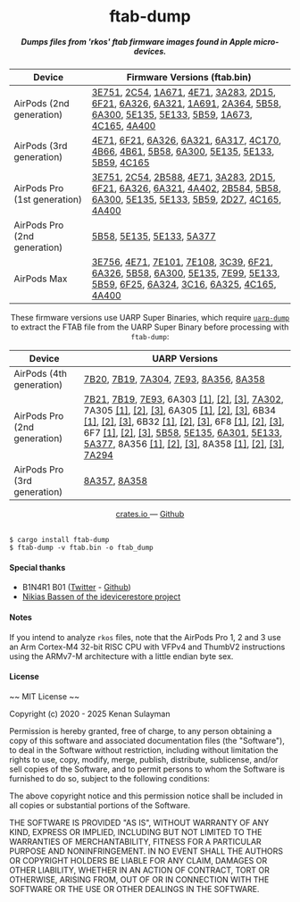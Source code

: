 <h1 align="center">ftab-dump</h1>

<h5 align="center">Dumps files from 'rkos' ftab firmware images found in Apple micro-devices.</h5>
<div align="center">

| Device | Firmware Versions (ftab.bin) |
|--------|------------------------------|
| AirPods (2nd generation) | [3E751](https://updates.cdn-apple.com/2021/patches/001-88683/A56F744D-64F1-4532-BB2F-C7C46AB33988/com_apple_MobileAsset_MobileAccessoryUpdate_A2032_EA/0fefad05a0683978ed5277562b5379d3299e61af.zip), [2C54](https://updates.cdn-apple.com/2019/ios/061-39223-20191122-326121BA-1D5F-11EA-B111-57B1BFD3063E/com_apple_MobileAsset_MobileAccessoryUpdate_A2032_EA/91508fdef7301fb00bcc5d8bd5c4ec8fc35bbb26.zip), [1A671](https://updates.cdn-apple.com/2019/ios/091-88708-2019325-A41C8D46-4CD9-11E9-9FF8-2CC4600891CB/com_apple_MobileAsset_MobileAccessoryUpdate_A2032_EA/8d812a60be4900f877aaf099fa61ed8d930e6037.zip), [4E71](https://updates.cdn-apple.com/2022/patches/002-89306/2B8968E8-5FC8-4AC6-A679-F812C0AAE27E/com_apple_MobileAsset_MobileAccessoryUpdate_A2032_EA/bf2639e954c6ae60df27e29754415729c0ff7292.zip), [3A283](https://updates.cdn-apple.com/2020/patches/061-97496/A9A52576-ACA6-4783-9C61-5778C41704C9/com_apple_MobileAsset_MobileAccessoryUpdate_A2032_EA/f6dad1df30812ee08eb0d7bccbef92d92cfe9d45.zip), [2D15](https://updates.cdn-apple.com/2020/ios/061-69739-20200507-396BD196-90B7-11EA-BBAE-416587ED7A2F/com_apple_MobileAsset_MobileAccessoryUpdate_A2032_EA/cef34b10d36715a6c1f184c2585092ca6841ff34.zip), [6F21](https://updates.cdn-apple.com/2024/patches/072-08221/12EDB45C-44EF-47FA-BD8D-8711E7189923/com_apple_MobileAsset_MobileAccessoryUpdate_A2032_EA/5159cb69f972e6ca74802b5bd8c4460e13eb3e79.zip), [6A326](https://updates.cdn-apple.com/2024/patches/052-35615/43870D85-C518-4636-84B1-39994ADBE22E/com_apple_MobileAsset_MobileAccessoryUpdate_A2032_EA/d5eeeaa57de1d6803b2df30ab5192b853f6a11d4.zip), [6A321](https://updates.cdn-apple.com/2024/patches/052-19158/8C219729-8E9A-463B-BCAB-94CCE69AB343/com_apple_MobileAsset_MobileAccessoryUpdate_A2032_EA/91d13f61a751203718629480b31bf7a1ceea4435.zip), [1A691](https://updates.cdn-apple.com/2019/ios/041-67747-20190814-D4511A06-BE29-11E9-8CC3-6E5DA66250FD/com_apple_MobileAsset_MobileAccessoryUpdate_A2032_EA/9369cf02d47c0c82b4e142815fe6cf0faa04368c.zip), [2A364](https://updates.cdn-apple.com/2019/ios/091-88709-20190903-2F78C0F8-D34E-11E9-98DC-AE1F72111DF7/com_apple_MobileAsset_MobileAccessoryUpdate_A2032_EA/dbfe28dc3d845764fe4662cf5043c6f589791cef.zip), [5B58](https://updates.cdn-apple.com/2022/patches/012-38027/FC25F062-E5AE-454B-A461-AD900C120B3A/com_apple_MobileAsset_MobileAccessoryUpdate_A2032_EA/cfc77aa9222d40dea43c69f17198d04e8e22b6f7.zip), [6A300](https://updates.cdn-apple.com/2023/patches/012-08982/2EA752C8-81C7-4E8D-8FF1-803F67FF1E48/com_apple_MobileAsset_MobileAccessoryUpdate_A2032_EA/8aa47572d373c1438316fa4d7de7a0611aca52af.zip), [5E135](https://updates.cdn-apple.com/2023/patches/032-78345/A72258A0-D729-4373-B3B1-870A5465DBD0/com_apple_MobileAsset_MobileAccessoryUpdate_A2032_EA/3a2bd22b8cbb1dfec78f83f4ca496942d45e664e.zip), [5E133](https://updates.cdn-apple.com/2023/patches/012-38052/289D7AD5-A13C-4159-880B-2318B7EAC900/com_apple_MobileAsset_MobileAccessoryUpdate_A2032_EA/b5ec4863450d95404535cc21bb0b9de8047e0058.zip), [5B59](https://updates.cdn-apple.com/2023/patches/032-25529/EA855A8B-ACB0-4A1D-9D24-92363E9D5D5D/com_apple_MobileAsset_MobileAccessoryUpdate_A2032_EA/56e183e550d478ef93f6b0916c8a2e0440d04e54.zip), [1A673](https://updates.cdn-apple.com/2019/ios/041-55579-20190513-B92D15AA-72A1-11E9-B6B2-8ABA84025259/com_apple_MobileAsset_MobileAccessoryUpdate_A2032_EA/e57586006a0bb5e314d44fe3b45b6c262a50d5a9.zip), [4C165](https://updates.cdn-apple.com/2021/patches/071-82420/6649BAE5-690E-4872-A6BC-D53DBEA9B81B/com_apple_MobileAsset_MobileAccessoryUpdate_A2032_EA/06f0cc3df92ca95418796d74447cbf5e17b5b5e8.zip), [4A400](https://updates.cdn-apple.com/2021/patches/071-02226/F63A8A4E-F483-4B0A-81FC-87E76E2DFEFD/com_apple_MobileAsset_MobileAccessoryUpdate_A2032_EA/9fe44f1a2be9a7110e1ca98fa836145bf03382e8.zip) |
| AirPods (3rd generation) | [4E71](https://updates.cdn-apple.com/2022/patches/002-89305/3C0CBDE6-87B6-4347-A3E0-91355D47B39F/com_apple_MobileAsset_MobileAccessoryUpdate_A2564_EA/498350305ede1c0bf14e99c6737cec03d2fad6c7.zip), [6F21](https://updates.cdn-apple.com/2024/patches/072-08222/7D3818CA-667A-4CB0-892D-8067E53994A9/com_apple_MobileAsset_MobileAccessoryUpdate_A2564_EA/a7fca2b0f36a54a15ae9500afff9fd2401ee9a2c.zip), [6A326](https://updates.cdn-apple.com/2024/patches/052-35617/09DDC509-81AF-4D67-906A-0700A05C5F79/com_apple_MobileAsset_MobileAccessoryUpdate_A2564_EA/234b837c77f964eb1544885b922490af2d6fb581.zip), [6A321](https://updates.cdn-apple.com/2024/patches/052-26971/4F8823C0-21C9-4AF0-8C35-F234B97C1D3E/com_apple_MobileAsset_MobileAccessoryUpdate_A2564_EA/677456b8ad49925c360befd194264c8bdcefe060.zip), [6A317](https://updates.cdn-apple.com/2023/patches/052-19159/CB62B683-67C1-445B-AC0F-67426FBEFEA5/com_apple_MobileAsset_MobileAccessoryUpdate_A2564_EA/112901e95c634e251ba86cd466893948f48da793.zip), [4C170](https://updates.cdn-apple.com/2022/patches/002-41699/F94F6FFD-51D8-4567-A479-B097415B7C6D/com_apple_MobileAsset_MobileAccessoryUpdate_A2564_EA/0d359413fc06bb3f3cae7214560d4a0edd3b9dd0.zip), [4B66](https://updates.cdn-apple.com/2021/patches/002-25045/8D2F2699-5943-4C32-9052-9B694E456361/com_apple_MobileAsset_MobileAccessoryUpdate_A2564_EA/c11620029afe6e73a0a1282f9296dc0b0f655555.zip), [4B61](https://updates.cdn-apple.com/2021/patches/002-17315/89F18298-AAE2-48E2-B231-AE5DABD95692/com_apple_MobileAsset_MobileAccessoryUpdate_A2564_EA/e8b9b93cc61d1c85926e3686b6c083317f70cb66.zip), [5B58](https://updates.cdn-apple.com/2022/patches/012-38041/1C79B72D-A6E8-4F41-B40C-C3F3402DDC70/com_apple_MobileAsset_MobileAccessoryUpdate_A2564_EA/396213702835f2b58a5512a056a56b649c2712a2.zip), [6A300](https://updates.cdn-apple.com/2023/patches/012-09000/FBC6B1D4-1F47-4826-9C7F-3AE4993A23FF/com_apple_MobileAsset_MobileAccessoryUpdate_A2564_EA/7c011cabd96b7328ad7f811c5ada1b4b08cff6fa.zip), [5E135](https://updates.cdn-apple.com/2023/patches/032-78348/F4B38F75-999B-4A6E-939F-E979AFB1BCEE/com_apple_MobileAsset_MobileAccessoryUpdate_A2564_EA/cc8ebbf286a3af95e9e6f8a5ed74d268c65bc21b.zip), [5E133](https://updates.cdn-apple.com/2023/patches/012-38067/B485FA1E-A68E-4A9A-8151-28388A641A77/com_apple_MobileAsset_MobileAccessoryUpdate_A2564_EA/434921ba4f15272b6b5cb7709c3626c2167ba40d.zip), [5B59](https://updates.cdn-apple.com/2023/patches/032-25522/FE9D609B-98E5-49EB-B06C-B32FBE4BCC31/com_apple_MobileAsset_MobileAccessoryUpdate_A2564_EA/a044ea3c5accca84bd9fcbc04bb7952e52d5ea01.zip), [4C165](https://updates.cdn-apple.com/2021/patches/071-82407/13C4E087-6A83-46D8-B179-D56B65E40228/com_apple_MobileAsset_MobileAccessoryUpdate_A2564_EA/f055a5e4f3341b3f361016256341047405b011bd.zip) |
| AirPods Pro (1st generation) | [3E751](https://updates.cdn-apple.com/2021/patches/001-88685/F4F290C8-7697-4ED2-8749-A35588C2A13E/com_apple_MobileAsset_MobileAccessoryUpdate_A2084_EA/35ad3b0d3876e85aee224a4461c47d96c53e5e5b.zip), [2C54](https://updates.cdn-apple.com/2019/ios/061-17995-20191122-32611896-1D5F-11EA-99EF-58B1BFD3063E/com_apple_MobileAsset_MobileAccessoryUpdate_A2084_EA/ab1219d66f2ece9208bc60999f53e8ca2ffb84d2.zip), [2B588](https://updates.cdn-apple.com/2019/ios/061-47906-20191105-BE7373BC-0598-11EA-9814-0EB29D0252EE/com_apple_MobileAsset_MobileAccessoryUpdate_A2084_EA/7f125bac43966133a96342d40a098006b0424c79.zip), [4E71](https://updates.cdn-apple.com/2022/patches/002-89303/8DCA2E0D-8822-42E5-8F89-3FD2D4B4A76B/com_apple_MobileAsset_MobileAccessoryUpdate_A2084_EA/8564afe1ccd87f42dc57df851ed6536c2c5f4d66.zip), [3A283](https://updates.cdn-apple.com/2020/patches/001-43440/BCEB69A8-1074-48E1-8FB9-6102AC4FE937/com_apple_MobileAsset_MobileAccessoryUpdate_A2084_EA/cc9847d7a89fffc28dc0eaae8178969cc05ea2b1.zip), [2D15](https://updates.cdn-apple.com/2020/ios/061-79881-20200424-F63CFC1E-8644-11EA-A290-29C96346D9A9/com_apple_MobileAsset_MobileAccessoryUpdate_A2084_EA/f4b1dd184b79c484c281b9d012c7968f84e1c0c0.zip), [6F21](https://updates.cdn-apple.com/2024/patches/072-08224/12321BD3-668A-47A7-A18D-D19702E75879/com_apple_MobileAsset_MobileAccessoryUpdate_A2084_EA/6b1b5d61616c37e877f016499253424bff4b018d.zip), [6A326](https://updates.cdn-apple.com/2024/patches/052-35616/2BC5B834-B942-450D-970B-CE184E1CDC63/com_apple_MobileAsset_MobileAccessoryUpdate_A2084_EA/efac7cade5ff07a2385dce18ff8e2fc0d3ca2e20.zip), [6A321](https://updates.cdn-apple.com/2024/patches/052-19160/1BFE7E3F-FFB2-45D1-9C20-1FAF65C1775F/com_apple_MobileAsset_MobileAccessoryUpdate_A2084_EA/ab93a9693f4ff1151b12a992f98cf3e4224a7bc1.zip), [4A402](https://updates.cdn-apple.com/2021/patches/002-31538/7F5A478F-22DB-405E-BF32-A963DF149802/com_apple_MobileAsset_MobileAccessoryUpdate_A2084_EA/6cd33634b26521cc24644fc2a1927f77ad8f064c.zip), [2B584](https://updates.cdn-apple.com/2019/ios/041-93508-20191024-0F153162-F6B1-11E9-8252-6716B62FDC30/com_apple_MobileAsset_MobileAccessoryUpdate_A2084_EA/0e748dbd91b1a7db373e9952dfe6c59d75c06f98.zip), [5B58](https://updates.cdn-apple.com/2022/patches/012-38024/DBC2CE87-0CEE-46A2-AD00-D811D977C91B/com_apple_MobileAsset_MobileAccessoryUpdate_A2084_EA/f585eca1ba3391fca74c54e33b0fd40b62828903.zip), [6A300](https://updates.cdn-apple.com/2023/patches/012-08993/B5E5FC26-4442-4AB9-854E-DC97B38377E9/com_apple_MobileAsset_MobileAccessoryUpdate_A2084_EA/b0e6e37a4b6d10618066c75f3770a424f66a6d5b.zip), [5E135](https://updates.cdn-apple.com/2023/patches/032-78347/67C1F3D9-D1BB-42E3-9EB3-35A76A6BF6C8/com_apple_MobileAsset_MobileAccessoryUpdate_A2084_EA/0069442314a5ccdcc4ffbee680de6d0738fe59ba.zip), [5E133](https://updates.cdn-apple.com/2023/patches/012-38045/DF320968-20B6-42E7-BDF9-995DDA7D2798/com_apple_MobileAsset_MobileAccessoryUpdate_A2084_EA/8faede6bdd1344624645f133f19c99ade8de3fac.zip), [5B59](https://updates.cdn-apple.com/2023/patches/032-25530/EF8A3E4C-E89F-424A-AFB2-2167AE231C47/com_apple_MobileAsset_MobileAccessoryUpdate_A2084_EA/6ca315edc8caa9cd90868d83261d2a41ac7071a0.zip), [2D27](https://updates.cdn-apple.com/2020/ios/001-08056-20200612-9F5FDB4C-B0FA-11EA-8FD8-7CEACBE405F0/com_apple_MobileAsset_MobileAccessoryUpdate_A2084_EA/bba37fcfbc4589c909964c2d7d1af6dbbefcbdc8.zip), [4C165](https://updates.cdn-apple.com/2021/patches/071-82415/F798398B-4926-48F1-8F10-BEC8CC1F86F1/com_apple_MobileAsset_MobileAccessoryUpdate_A2084_EA/3cb25a35613278761b0950660eebbb1bfb158a1c.zip), [4A400](https://updates.cdn-apple.com/2021/patches/071-02225/FB939F9C-D59B-426E-98A7-AC1436E77F52/com_apple_MobileAsset_MobileAccessoryUpdate_A2084_EA/a5a6d912b3f776330d6c949de2a1101e1c93bd1c.zip) |
| AirPods Pro (2nd generation) | [5B58](https://updates.cdn-apple.com/2022/patches/012-38029/545A8BBC-0803-40D8-9BED-41B39EA1371B/com_apple_MobileAsset_UARP_A2618/7d111c9c9bd29cb08701b0f09fc3415f7e852549.zip), [5E135](https://updates.cdn-apple.com/2023/patches/032-78346/BD93D402-BEEB-43E5-93E1-2747AEA71D6E/com_apple_MobileAsset_UARP_A2618/ccc4f6b32b9a0893ee6bdd8dda0aa1cec8f2c6fa.zip), [5E133](https://updates.cdn-apple.com/2023/patches/012-38049/5DF72410-4A9A-4518-A700-DCBA095AFB55/com_apple_MobileAsset_UARP_A2618/28b2ec4f755db4f4ce648dba824ff4c09c41aea4.zip), [5A377](https://updates.cdn-apple.com/2022/patches/012-71531/FFD0BEE7-6E26-45A2-9A2B-24045474A465/com_apple_MobileAsset_UARP_A2618/20988edec350d24e33ccd06b1dbc27f5d2fc3e23.zip) |
| AirPods Max | [3E756](https://updates.cdn-apple.com/2021/patches/001-88684/F9512C93-5DE3-468D-97E8-A474332CCD6A/com_apple_MobileAsset_MobileAccessoryUpdate_A2096_EA/001017a3d485feae5921b5c7fdb20625a4280431.zip), [4E71](https://updates.cdn-apple.com/2022/patches/002-89304/66D8B526-A54B-4B4D-B3E4-16AB67C4DCB1/com_apple_MobileAsset_MobileAccessoryUpdate_A2096_EA/4d1c4c0a49d60e5f53cb68936043584611142494.zip), [7E101](https://updates.cdn-apple.com/2025/patches/082-23134/89EBD8F5-A61D-46F4-AE8E-BF5639C30DD1/com_apple_MobileAsset_MobileAccessoryUpdate_A3184_EA/76d2ac7d72d48706f5adc296908c12348b2c2c74.zip), [7E108](https://updates.cdn-apple.com/2025/patches/082-35236/B7162F42-1B48-44F4-87EF-530E925DF46D/com_apple_MobileAsset_MobileAccessoryUpdate_A3184_EA/cbe913766810f0f85881b9ae04dadad9faec4887.zip), [3C39](https://updates.cdn-apple.com/2021/patches/071-08988/1BE620C3-CB5D-491A-93F0-A6D0D9D7B667/com_apple_MobileAsset_MobileAccessoryUpdate_A2096_EA/573dff0e173c3c7d38b06df4225007802e5d5c0e.zip), [6F21](https://updates.cdn-apple.com/2024/patches/072-08223/4DB8BACA-0057-47CE-86BF-36B31472B83E/com_apple_MobileAsset_MobileAccessoryUpdate_A2096_EA/a363be8ae46246f5f86ca15fecc64961c200687f.zip), [6A326](https://updates.cdn-apple.com/2024/patches/062-09878/4FCC6354-D029-403E-9121-3C43719BE2A2/com_apple_MobileAsset_MobileAccessoryUpdate_A2096_EA/27d49f4660f176bfb7c1790e811b24eaee8147d2.zip), [5B58](https://updates.cdn-apple.com/2022/patches/012-38030/FA6D0301-5849-4AF9-8C81-D9CBCB52733E/com_apple_MobileAsset_MobileAccessoryUpdate_A2096_EA/3dfd0f4a3f3de0e128d0e3f5459adf215fc9e0f1.zip), [6A300](https://updates.cdn-apple.com/2023/patches/012-08977/E7DAAA75-A186-4970-829A-88AA1DCC4E74/com_apple_MobileAsset_MobileAccessoryUpdate_A2096_EA/789e0091ce63617c0ffa704949e5af0ecb2104a9.zip), [5E135](https://updates.cdn-apple.com/2023/patches/032-78344/C5A9741B-D99F-4384-8446-EFCB39DA9FE2/com_apple_MobileAsset_MobileAccessoryUpdate_A2096_EA/c811a7c891abbdc14b6309f0fe4b662d05b53048.zip), [7E99](https://updates.cdn-apple.com/2025/patches/062-38859/602DE6E0-C620-4EBA-A91A-47A6A6D30EBF/com_apple_MobileAsset_MobileAccessoryUpdate_A3184-24E_EA/2e1b9b5ef74ca4b7a9fdbbfb8db66d224e555d24.zip), [5E133](https://updates.cdn-apple.com/2023/patches/012-38044/DA2AD144-7510-4D22-AD22-C093C2BFB66B/com_apple_MobileAsset_MobileAccessoryUpdate_A2096_EA/47d63d80581d357fc9d946258f099287d595565e.zip), [5B59](https://updates.cdn-apple.com/2023/patches/032-25526/1AC3CFFA-6BDD-400E-9CCE-65B191A70C83/com_apple_MobileAsset_MobileAccessoryUpdate_A2096_EA/a4dbf6064dc4d8d01f1a3a955888216b913b1852.zip), [6F25](https://updates.cdn-apple.com/2025/patches/072-38810/B3F9E44D-5D4F-4DC2-BB01-5F50AC89D5BD/com_apple_MobileAsset_MobileAccessoryUpdate_A2096_EA/3c73cf9dde60440233ed1b2cb2207c0912b13305.zip), [6A324](https://updates.cdn-apple.com/2024/patches/052-35614/0084A2E4-47D2-47B1-A72D-1E85B2F56FC2/com_apple_MobileAsset_MobileAccessoryUpdate_A2096_EA/f385782f34ad9b32f13347d861ebbc718a167f9f.zip), [3C16](https://updates.cdn-apple.com/2020/patches/001-59560/C6A5454F-FEF0-4451-A44B-6538D1D1AFA2/com_apple_MobileAsset_MobileAccessoryUpdate_A2096_EA/4f8f1d6c10bdc9406187aecaa14251539730c169.zip), [6A325](https://updates.cdn-apple.com/2024/patches/052-62577/C1849570-A7DC-406E-A2B9-7CF0CC047196/com_apple_MobileAsset_MobileAccessoryUpdate_A2096_EA/2e65b78d98d4ee872d7ec67cfbf9d5de046cd992.zip), [4C165](https://updates.cdn-apple.com/2021/patches/071-82414/7A6956A0-C255-4692-88D0-E45E0B40762F/com_apple_MobileAsset_MobileAccessoryUpdate_A2096_EA/f4cab9dee43c096b9495e770707eb031c65ee3ee.zip), [4A400](https://updates.cdn-apple.com/2021/patches/071-02227/693464F8-B6C5-4683-8E4C-880277144F50/com_apple_MobileAsset_MobileAccessoryUpdate_A2096_EA/6dde3af936f9072e82f0238b9c341b3421d8d4ee.zip) |

These firmware versions use UARP Super Binaries, which require [`uarp-dump`](https://github.com/19h/uarp-dump) to extract the FTAB file from the UARP Super Binary before processing with `ftab-dump`:

| Device | UARP Versions |
|--------|------------------------------|
| AirPods (4th generation) | [7B20](https://updates.cdn-apple.com/2024/patches/072-16838/DFEDEE97-16DD-44D2-8CA0-4B3697BADCE1/com_apple_MobileAsset_UARP_A3053/90325ce25e13e970b4696e2c18675c5259a95f9b.zip), [7B19](https://updates.cdn-apple.com/2024/patches/072-08285/B5B4FB92-5CCC-454B-926D-92AE7AE58A50/com_apple_MobileAsset_UARP_A3053/054d0345d91e98de16f900c13e79077f87110119.zip), [7A304](https://updates.cdn-apple.com/2024/patches/062-04060/431D70BF-3134-44B7-B21A-6902B086F1F3/com_apple_MobileAsset_UARP_A3053/14850d1c7959c69a94359cd3cc0f26e7f2757559.zip), [7E93](https://updates.cdn-apple.com/2025/patches/062-38853/7DC22506-1DAB-4EF1-9803-2E8A5D3AE6DA/com_apple_MobileAsset_UARP_A3053/d1dde9f57931c2096d59735e7bbab579641ff33d.zip), [8A356](https://updates.cdn-apple.com/2025/patches/093-35333/D5A52E6E-B2BD-44ED-AEA8-0E1197B51F4F/com_apple_MobileAsset_UARP_A3053/42cf150f05d60579be0a235de066bc4807e62971.zip), [8A358](https://updates.cdn-apple.com/2025/patches/093-62024/0AFA9112-B7E3-49D1-B859-71B53E22C403/com_apple_MobileAsset_UARP_A3053/fa5e20db7c5f011bbacd8c4fbf24551fadc6de1e.zip) |
| AirPods Pro (2nd generation) | [7B21](https://updates.cdn-apple.com/2024/patches/072-16840/5B726BDD-5A14-48D8-8A7B-F6932667E18C/com_apple_MobileAsset_UARP_A2618/bfb593778bdc7107a510e05c8dd5a51be5d403ac.zip), [7B19](https://updates.cdn-apple.com/2024/patches/072-08284/E4874A39-414A-4064-865F-5AFEFB25F420/com_apple_MobileAsset_UARP_A2618/b813be93038402568cd27108cde8f4489d7b717f.zip), [7E93](https://updates.cdn-apple.com/2025/patches/062-38860/9DD8EDFC-3B6A-4D5A-ADF3-F725A57A924B/com_apple_MobileAsset_UARP_A2618/6c835423a3ab5881f7720297882b464e7e75835b.zip), 6A303 [[1]](https://updates.cdn-apple.com/2023/patches/042-52160/6FB57DE8-1339-4779-BD49-E9DB70EC6301/com_apple_MobileAsset_UARP_A2618/f49b70922a6b92c2eae27e7e24a0d38ea77a7291.zip), [[2]](https://updates.cdn-apple.com/2023/patches/032-45739/A9662466-4535-440E-A085-421DFD850DC0/com_apple_MobileAsset_UARP_A3048/91244aa7e7d1c9acd400b49a5a1369902d6a68e6.zip), [[3]](https://updates.cdn-apple.com/2023/patches/032-45744/D405A568-8DAC-418C-8A9E-327500C48888/com_apple_MobileAsset_UARP_A2968/2bb341b8ee77fb3ec8ffc7aaef132df9d4072209.zip), [7A302](https://updates.cdn-apple.com/2024/patches/062-75480/BA7B8082-FE0A-4EEE-9584-9E76C23AAC97/com_apple_MobileAsset_UARP_A2618/d7213c3f14a72447a12b7cba9a4dd41f04cb573e.zip), 7A305 [[1]](https://updates.cdn-apple.com/2024/patches/062-90586/2807F703-ED71-4157-A03D-A4C61D319CBE/com_apple_MobileAsset_UARP_A2618/818e61a6985820d6b7dcd51adf7163ee457248ee.zip), [[2]](https://updates.cdn-apple.com/2023/patches/042-82925/CA87066A-F30E-4912-8842-EBAC536331EE/com_apple_MobileAsset_UARP_A3048/6ee9452ca8f5d07d7db7ba0ad663adf4cf5ea5ab.zip), [[3]](https://updates.cdn-apple.com/2023/patches/042-82924/1957A690-6EC4-4D1F-912F-9647C0470C0C/com_apple_MobileAsset_UARP_A2968/d47e4e33a153e2ef6148c93a6363e99d3633ef44.zip), 6A305 [[1]](https://updates.cdn-apple.com/2023/patches/042-80715/E34A6F49-8A70-4B8F-A2D5-BA3666D3CB34/com_apple_MobileAsset_UARP_A2618/0b567f19654f8b13435570eea8d017ea454ebfdc.zip), [[2]](https://updates.cdn-apple.com/2023/patches/042-82925/CA87066A-F30E-4912-8842-EBAC536331EE/com_apple_MobileAsset_UARP_A3048/6ee9452ca8f5d07d7db7ba0ad663adf4cf5ea5ab.zip), [[3]](https://updates.cdn-apple.com/2023/patches/042-82924/1957A690-6EC4-4D1F-912F-9647C0470C0C/com_apple_MobileAsset_UARP_A2968/d47e4e33a153e2ef6148c93a6363e99d3633ef44.zip), 6B34 [[1]](https://updates.cdn-apple.com/2023/patches/052-04167/080F6B15-29E5-46B7-A8A3-D7CBE405B6D0/com_apple_MobileAsset_UARP_A2618/c0b34bb9d8821338327a82c125b7f3c2812b6f80.zip), [[2]](https://updates.cdn-apple.com/2023/patches/052-04166/86ACD77C-5334-42BF-8E3F-721EB54DCE49/com_apple_MobileAsset_UARP_A3048/a50c718c153848560c9848255b0449dc0b3b75f7.zip), [[3]](https://updates.cdn-apple.com/2023/patches/052-04165/A75FDC5B-F7BD-41F1-ACD4-7FFA1B2CD4F1/com_apple_MobileAsset_UARP_A2968/1f9b7a931c9e7ac410673b15ee040db5f2563f18.zip), 6B32 [[1]](https://updates.cdn-apple.com/2023/patches/042-95150/CE9E4516-280D-484E-BA0A-685E035D76B8/com_apple_MobileAsset_UARP_A2618/42de5b041542ed67402748975e31c064603da325.zip), [[2]](https://updates.cdn-apple.com/2023/patches/042-95142/DD13684E-FCE7-4760-9EC7-0E99AC017A99/com_apple_MobileAsset_UARP_A3048/27616131d8f8b6097ec5827320827a7aea2db952.zip), [[3]](https://updates.cdn-apple.com/2023/patches/042-95149/D978926D-4FD0-4315-9D2D-6C5D321BBBDD/com_apple_MobileAsset_UARP_A2968/9df66a2ed15e849b623af14395823e131340f3bd.zip), 6F8 [[1]](https://updates.cdn-apple.com/2024/patches/062-08774/47972354-2E45-4538-BDE4-E4FFE2283F15/com_apple_MobileAsset_UARP_A2618/e44812c0063bd44740849ce35e910c8425490678.zip), [[2]](https://updates.cdn-apple.com/2024/patches/062-08772/71286AFD-F562-4A3D-885D-7287BD771662/com_apple_MobileAsset_UARP_A3048/81f728f5cb818f297e6656072022b69aaf591c0f.zip), [[3]](https://updates.cdn-apple.com/2024/patches/062-08773/064A7EC6-DE5A-4D0C-8DCD-587885D2B59C/com_apple_MobileAsset_UARP_A2968/3b6023eac227bdbb629925379522f2f3563456e0.zip), 6F7 [[1]](https://updates.cdn-apple.com/2024/patches/052-74796/F03E3350-48B0-4470-9D5B-CE6807F54A24/com_apple_MobileAsset_UARP_A2618/3fb4aedb79e83aaad6dca79cdd460edc49ac3dbf.zip), [[2]](https://updates.cdn-apple.com/2024/patches/052-74795/24818F66-B8D5-42EC-915F-FCAC27A0B11A/com_apple_MobileAsset_UARP_A3048/5a0b94eeb45261c4e83e6d78a3f5b4c2c3bc27c8.zip), [[3]](https://updates.cdn-apple.com/2024/patches/052-74797/AFE2E59A-651B-4E32-80F1-AD57E62EB107/com_apple_MobileAsset_UARP_A2968/e09c9ff1bdf45356f4c11e4816f5f0ab3ad16d27.zip), [5B58](https://updates.cdn-apple.com/2022/patches/012-38029/545A8BBC-0803-40D8-9BED-41B39EA1371B/com_apple_MobileAsset_UARP_A2618/7d111c9c9bd29cb08701b0f09fc3415f7e852549.zip), [5E135](https://updates.cdn-apple.com/2023/patches/032-78346/BD93D402-BEEB-43E5-93E1-2747AEA71D6E/com_apple_MobileAsset_UARP_A2618/ccc4f6b32b9a0893ee6bdd8dda0aa1cec8f2c6fa.zip), [6A301](https://updates.cdn-apple.com/2023/patches/012-08983/DD32FB9C-30CE-435C-BA46-03AD11825364/com_apple_MobileAsset_UARP_A2618/e806eca227232a50a136197f5950634b71192ce5.zip), [5E133](https://updates.cdn-apple.com/2023/patches/012-38049/5DF72410-4A9A-4518-A700-DCBA095AFB55/com_apple_MobileAsset_UARP_A2618/28b2ec4f755db4f4ce648dba824ff4c09c41aea4.zip), [5A377](https://updates.cdn-apple.com/2022/patches/012-71531/FFD0BEE7-6E26-45A2-9A2B-24045474A465/com_apple_MobileAsset_UARP_A2618/20988edec350d24e33ccd06b1dbc27f5d2fc3e23.zip), 8A356 [[1]](https://updates.cdn-apple.com/2025/patches/093-35332/2CB16F09-8336-4329-ACBD-7674DB36CCAF/com_apple_MobileAsset_UARP_A2618/ff91a8d9df4c9ff12421529413f74f7f1d8c5917.zip), [[2]](https://updates.cdn-apple.com/2025/patches/093-35331/991E9FE1-B24C-44DB-99EC-22B29214E26A/com_apple_MobileAsset_UARP_A3048/9a2e92ec12f6c49f1ac398706d44f561979c4360.zip), [[3]](https://updates.cdn-apple.com/2025/patches/093-35329/DD752A55-A81A-4144-B8B3-945CD4992546/com_apple_MobileAsset_UARP_A2968/20b999f31b50f60d063ceb40d844b1086ef1098f.zip), 8A358 [[1]](https://updates.cdn-apple.com/2025/patches/093-62025/237F95E5-58C2-4AE9-85C7-1217DD9EDA4A/com_apple_MobileAsset_UARP_A2618/47009d0da6c59b9320e6fd864cb5a628b7acae78.zip), [[2]](https://updates.cdn-apple.com/2025/patches/093-62023/8BC66AD1-CED8-43DA-8155-E6615A163068/com_apple_MobileAsset_UARP_A3048/22bfa7386b7fc0fd1e04376232061c363dbcb40f.zip), [[3]](https://updates.cdn-apple.com/2025/patches/093-62027/8719E2C1-5ADF-4242-A401-C4FCDC58E261/com_apple_MobileAsset_UARP_A2968/9828ac2762d9f26f02fb44528706585fc4d1fee0.zip), [7A294](https://updates.cdn-apple.com/2024/patches/032-83887/72844559-37DE-4A61-AF28-347E4E4CA935/com_apple_MobileAsset_UARP_A2618/0fdafc0bc61ec81a4f1bc8a4ee349d444d789c49.zip) |
| AirPods Pro (3rd generation) | [8A357](https://updates.cdn-apple.com/2025/patches/082-42820/26A355F5-7F05-4CBD-BBCF-2625FD717D70/com_apple_MobileAsset_UARP_A3064/074f6a924c14590a13d9cc13aaa0af0f8be06521.zip), [8A358](https://updates.cdn-apple.com/2025/patches/093-62029/6FA5D4E1-9726-4825-8B70-74523558AA6A/com_apple_MobileAsset_UARP_A3064/1f0e74a70201731ab5bfed162a896b97320026ea.zip) |

</div>
<div align="center">
  <a href="https://crates.io/crates/ftab-dump">
    crates.io
  </a>
  —
  <a href="https://github.com/19h/ftab-dump">
    Github
  </a>
</div>

<br />

```shell script
$ cargo install ftab-dump
$ ftab-dump -v ftab.bin -o ftab_dump
```

#### Special thanks

- B1N4R1 B01 (<a href="http://twitter.com/b1n4r1b01">Twitter</a> - <a href="https://github.com/b1n4r1b01">Github</a>)
- <a href="https://github.com/libimobiledevice/idevicerestore/blob/8207daaa2ac3cb3a5107aae6aefee8ecbe39b6d4/src/ftab.h#L31-L57">Nikias Bassen of the idevicerestore project</a>

#### Notes

If you intend to analyze `rkos` files, note that the AirPods Pro 1, 2 and 3 use an Arm Cortex-M4 32-bit RISC CPU with VFPv4 and ThumbV2 instructions using the ARMv7-M architecture with a little endian byte sex.

#### License

~~ MIT License ~~

Copyright (c) 2020 - 2025 Kenan Sulayman

Permission is hereby granted, free of charge, to any person obtaining a copy
of this software and associated documentation files (the "Software"), to deal
in the Software without restriction, including without limitation the rights
to use, copy, modify, merge, publish, distribute, sublicense, and/or sell
copies of the Software, and to permit persons to whom the Software is
furnished to do so, subject to the following conditions:

The above copyright notice and this permission notice shall be included in all
copies or substantial portions of the Software.

THE SOFTWARE IS PROVIDED "AS IS", WITHOUT WARRANTY OF ANY KIND, EXPRESS OR
IMPLIED, INCLUDING BUT NOT LIMITED TO THE WARRANTIES OF MERCHANTABILITY,
FITNESS FOR A PARTICULAR PURPOSE AND NONINFRINGEMENT. IN NO EVENT SHALL THE
AUTHORS OR COPYRIGHT HOLDERS BE LIABLE FOR ANY CLAIM, DAMAGES OR OTHER
LIABILITY, WHETHER IN AN ACTION OF CONTRACT, TORT OR OTHERWISE, ARISING FROM,
OUT OF OR IN CONNECTION WITH THE SOFTWARE OR THE USE OR OTHER DEALINGS IN THE
SOFTWARE.
